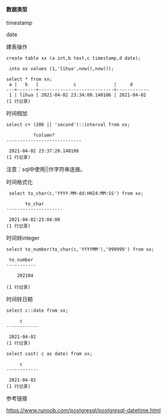 #### 数据类型

timestamp 

date



建表操作

```
create table xx (a int,b text,c timestamp,d date);

 into xx values (1,'lihua',now(),now());

select * from xx;
 a |   b   |             c              |     d      
---+-------+----------------------------+------------
 1 | lihua | 2021-04-02 23:34:00.140106 | 2021-04-02
(1 行记录)
```



时间相加

```
select c+ (200 || 'second')::interval from xx;

          ?column?          
----------------------------

 2021-04-02 23:37:20.140106
(1 行记录)
```

注意：sql中使用||作字符串连接。



时间格式化

```
 select to_char(c,'YYYY-MM-dd:HH24:MM:SS') from xx;

       to_char       
---------------------

 2021-04-02:23:04:00
(1 行记录)
```



时间转integer

```
select to_number(to_char(c,'YYYYMM'),'999999') from xx;

 to_number 
-----------

    202104

(1 行记录)
```

时间转日期

```
select c::date from xx;

     c      
------------

 2021-04-02
(1 行记录)

select cast( c as date) from xx;

     c      
------------

 2021-04-02
(1 行记录)
```





参考链接

 https://www.runoob.com/postgresql/postgresql-datetime.html 
